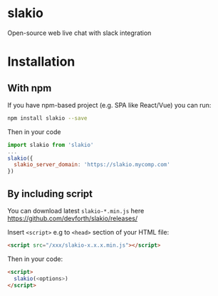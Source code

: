 # slakio

Open-source web live chat with slack integration


Installation
============


With npm
--------

If you have npm-based project (e.g. SPA like React/Vue) you can run:

```bash
npm install slakio --save
```

Then in your code

```js
import slakio from 'slakio'
...
slakio({
  slakio_server_domain: 'https://slakio.mycomp.com'
})
```

By including script
-------------------

You can download latest `slakio-*.min.js` here https://github.com/devforth/slakio/releases/ 


Insert `<script>` e.g to `<head>` section of your HTML file:

```html
<script src="/xxx/slakio-x.x.x.min.js"></script>
```

Then in your code:

```html
<script>
  slakio(<options>)
</script>
```